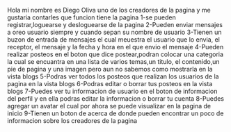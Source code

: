 Hola mi nombre es Diego Oliva uno de los creadores de la pagina y me gustaria contarles que funcion tiene la pagina
1-se pueden registrar,loguearse y desloguearse de la pagina 
2-Pueden enviar mensajes a oreo usuario siempre y cuando sepan su nombre de usuario
3-Tienen un buzon de entrada de mensajes el cual meuestra el usuario que lo envia, el receptor, el mensaje y la fecha y hora en el que envio el mensaje 
4-Pueden realizar posteos en el boton que dice postear,podran colocar una categoria la cual se encuantra en una lista de varios temas,un titulo, 
el contenido,un pie de pagina y una imagen pero aun no sabemos como mostrarla en la vista blogs
5-Podras ver todos los posteos que realizan los usuarios de la pagina en la vista blogs 
6-Podras editar o borrar tus posteos en la vista blogs 
7-Puedes ver tu informacion de usuario en el boton de informacion del perfil y en ella podras editar la informacion o borrar tu cuenta
8-Puedes agregar un avatar el cual por ahora se puede visualizar en la pagina de inicio
9-Tienen un boton de acerca de donde pueden encontrar un poco de informacion sobre los creadores de la pagina 

